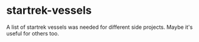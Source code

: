 # startrek-vessels
A list of startrek vessels was needed for different side projects. Maybe it's useful for others too.
